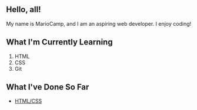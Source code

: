 ## Hello, all!

My name is MarioCamp, and I am an aspiring web developer. I enjoy coding!

## What I'm Currently Learning

1. HTML
2. CSS
3. Git

## What I've Done So Far

- [HTML/CSS](https://medium.com/@campbellmario2013/working-in-visual-studio-code-for-windows-3-shortcuts-tools-that-save-time-cfc1c1b62861)
